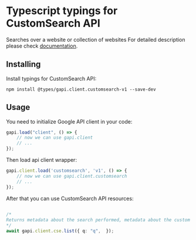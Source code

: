 # Typescript typings for CustomSearch API
Searches over a website or collection of websites
For detailed description please check [documentation](https://developers.google.com/custom-search/v1/using_rest).

## Installing

Install typings for CustomSearch API:
```
npm install @types/gapi.client.customsearch-v1 --save-dev
```

## Usage

You need to initialize Google API client in your code:
```typescript
gapi.load("client", () => { 
    // now we can use gapi.client
    // ... 
});
```

Then load api client wrapper:
```typescript
gapi.client.load('customsearch', 'v1', () => {
    // now we can use gapi.client.customsearch
    // ... 
});
```



After that you can use CustomSearch API resources:

```typescript 
    
/* 
Returns metadata about the search performed, metadata about the custom search engine used for the search, and the search results.  
*/
await gapi.client.cse.list({ q: "q",  });
```
